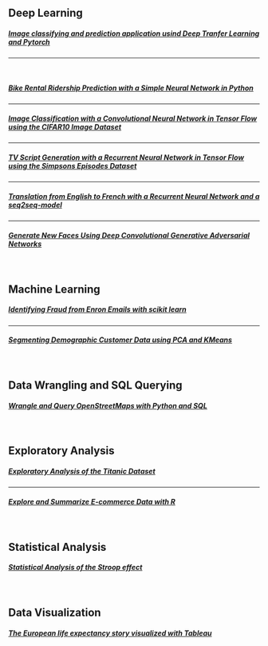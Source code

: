 ## Deep Learning

##### [Image classifying and prediction application usind Deep Tranfer Learning  and Pytorch]( https://github.com/jkarakas/aipnd-project)

---

<br>

##### [Bike Rental Ridership Prediction with a Simple Neural Network in Python]( https://github.com/jkarakas/Bike-Rental-Ridership-Prediction-with-a-Deep-Neural-Network-in-Python)

---


##### [Image Classification with a Convolutional Neural Network in Tensor Flow using the CIFAR10 Image Dataset](https://github.com/jkarakas/Image_Classification)

---

##### [TV Script Generation with a Recurrent Neural Network in Tensor Flow using the Simpsons Episodes Dataset](https://github.com/jkarakas/TV_Script-_Generation)

---

##### [Translation from English to French with a Recurrent Neural Network and a seq2seq-model](https://github.com/jkarakas/Language-Translation-with-a-Recurrent-Neural-Network-and-a-seq2seq-model)

---

##### [Generate New Faces Using Deep Convolutional Generative Adversarial Networks](https://github.com/jkarakas/Generate-New-Faces-With-DCGAN)


<br>

## Machine Learning

##### [Identifying Fraud from Enron Emails with scikit learn](https://github.com/jkarakas/Identify-Fraud-from-Enron-Email)

---

##### [Segmenting Demographic Customer Data using PCA and KMeans](https://jkarakas.github.io/Customer-Demographics-Segmentation-/Customer_Segmentation.html)

<br>


## Data Wrangling and SQL Querying

##### [Wrangle and Query OpenStreetMaps with Python and SQL](https://jkarakas.github.io/Wrangle-OpenStreetMaps-Data-with-SQL/)


<br>

## Exploratory Analysis

##### [Exploratory Analysis of the Titanic Dataset](https://jkarakas.github.io/Exploratory-Analysis-of-the-Titanic-Dataset/)

---

##### [Explore and Summarize E-commerce Data with R](https://github.com/jkarakas/Explore-and-Summarize-Data)

<br>

## Statistical Analysis

##### [Statistical Analysis of the Stroop effect](https://jkarakas.github.io/Statistical-Analysis-of-the-Stroop-effect/P1-Test-a-Perceptual-Phenomenon.html)

<br>

## Data Visualization

##### [The European life expectancy story visualized with Tableau](https://public.tableau.com/profile/ioanniskbreier#!/vizhome/who_life_expect_story_final/EuropeanStory)




